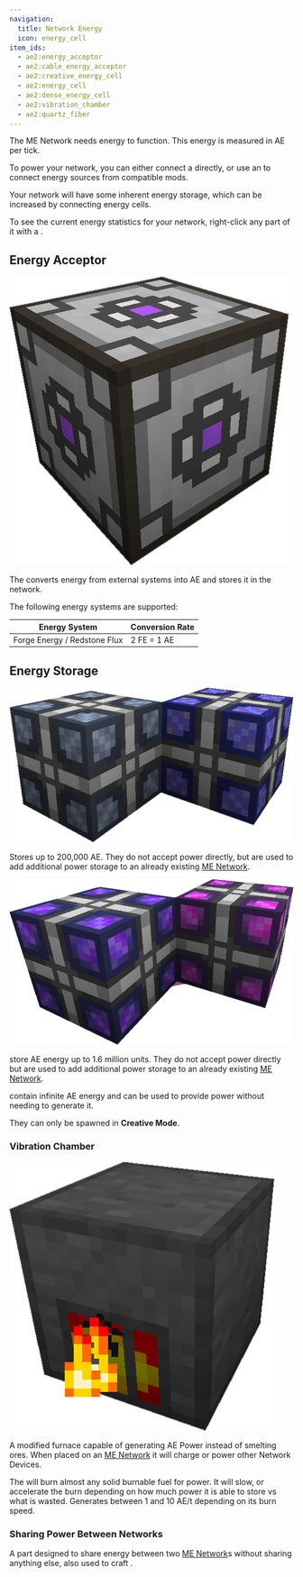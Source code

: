 ```yaml
---
navigation:
  title: Network Energy
  icon: energy_cell
item_ids:
  - ae2:energy_acceptor
  - ae2:cable_energy_acceptor
  - ae2:creative_energy_cell
  - ae2:energy_cell
  - ae2:dense_energy_cell
  - ae2:vibration_chamber
  - ae2:quartz_fiber
---
```


The ME Network needs energy to function. This energy is measured in AE per tick.

To power your network, you can either connect a <ItemLink id="vibration_chamber" /> directly,
or use an <ItemLink id="energy_acceptor" /> to connect energy sources from compatible mods.

Your network will have some inherent energy storage, which can be increased by connecting
energy cells.

To see the current energy statistics for your network, right-click any part of it with a <ItemLink id="network_tool" />.

## Energy Acceptor

![Picture of a Energy Accepter.](../../assets/large/energy_accepter.png)

The <ItemLink id="energy_acceptor" /> converts energy from external
systems into AE and stores it in the network.

The following energy systems are supported:

| Energy System                | Conversion Rate |
| ---------------------------- | --------------- |
| Forge Energy / Redstone Flux | 2 FE = 1 AE     |

<RecipeFor id="energy_acceptor" />
<RecipeFor id="cable_energy_acceptor" />

## Energy Storage

![A picture of a uncharged, and charged energy cell.](../../assets/large/energy_cell.png)

Stores up to 200,000 AE. They do not accept power directly, but are used to add
additional power storage to an already existing [ME Network](../me-network.md).

<RecipeFor id="energy_cell" />

![A picture of a uncharged, and charged energy cell.](../../assets/large/dense_energy_cell.png)

store AE energy up to 1.6 million units. They do not accept power directly but
are used to add additional power storage to an already existing [ME Network](../me-network.md).

<RecipeFor id="dense_energy_cell" />

<ItemLink id="creative_energy_cell" /> contain infinite AE energy and can be used
to provide power without needing to generate it.

They can only be spawned in **Creative Mode**.

### Vibration Chamber

![A picture of a Vibration Chamber.](../../assets/large/vibration_chamber.png)

A modified furnace capable of generating AE Power instead of smelting ores. When
placed on an [ME Network](../me-network.md) it will charge <ItemLink id="energy_cell"/> or
power other Network Devices.

The <ItemLink id="vibration_chamber"/> will burn
almost any solid burnable fuel for power. It will slow, or accelerate the burn
depending on how much power it is able to store vs what is wasted. Generates
between 1 and 10 AE/t depending on its burn speed.

<RecipeFor id="vibration_chamber" />

### Sharing Power Between Networks

A part designed to share energy between two [ME Network](../me-network.md)s without sharing anything else, also
used to craft <ItemLink id="fluix_glass_cable" />.

<RecipeFor id="quartz_fiber" />
